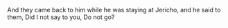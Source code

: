 And they came back to him while he was staying at Jericho, and he said to them, Did I not say to you, Do not go?
